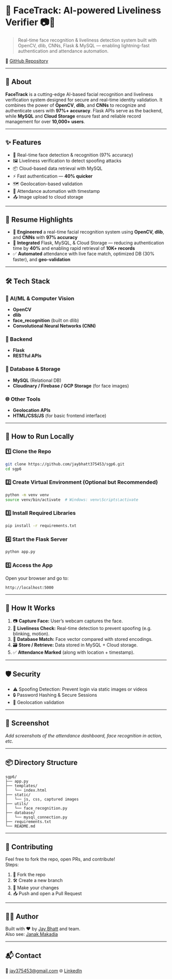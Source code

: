 # 🎯 FaceTrack: AI-powered Liveliness Verifier 📷🧠

> Real-time face recognition & liveliness detection system built with OpenCV, dlib, CNNs, Flask & MySQL — enabling lightning-fast authentication and attendance automation.

🔗 [GitHub Repository](https://github.com/jaybhatt375453/sgp6.git)

---

## 📌 About

**FaceTrack** is a cutting-edge AI-based facial recognition and liveliness verification system designed for secure and real-time identity validation. It combines the power of **OpenCV**, **dlib**, and **CNNs** to recognize and authenticate users with **97%+ accuracy**. Flask APIs serve as the backend, while **MySQL** and **Cloud Storage** ensure fast and reliable record management for over **10,000+ users**.

---

## ✨ Features

- 🧠 Real-time face detection & recognition (97% accuracy)
- 🖼️ Liveliness verification to detect spoofing attacks
- 📦 Cloud-based data retrieval with MySQL
- ⚡ Fast authentication — **40% quicker**
- 🗺️ Geolocation-based validation
- 📆 Attendance automation with timestamp
- 📤 Image upload to cloud storage

---

## 🧠 Resume Highlights

- 🧠 **Engineered** a real-time facial recognition system using **OpenCV, dlib**, and **CNNs** with **97% accuracy**
- 🚀 **Integrated** Flask, MySQL, & Cloud Storage — reducing authentication time by **40%** and enabling rapid retrieval of **10K+ records**
- ✅ **Automated** attendance with live face match, optimized DB (30% faster), and **geo-validation**

---

## 🛠 Tech Stack

### 🧠 AI/ML & Computer Vision
- **OpenCV**
- **dlib**
- **face_recognition** (built on dlib)
- **Convolutional Neural Networks (CNN)**

### 🧱 Backend
- **Flask**
- **RESTful APIs**

### 💾 Database & Storage
- **MySQL** (Relational DB)
- **Cloudinary / Firebase / GCP Storage** (for face images)

### 🌐 Other Tools
- **Geolocation APIs**
- **HTML/CSS/JS** (for basic frontend interface)

---

## 🚀 How to Run Locally

### 1️⃣ Clone the Repo
```bash
git clone https://github.com/jaybhatt375453/sgp6.git
cd sgp6
```

### 2️⃣ Create Virtual Environment (Optional but Recommended)
```bash
python -m venv venv
source venv/bin/activate  # Windows: venv\Scripts\activate
```

### 3️⃣ Install Required Libraries
```bash
pip install -r requirements.txt
```

### 4️⃣ Start the Flask Server
```bash
python app.py
```

### 5️⃣ Access the App
Open your browser and go to:  
```
http://localhost:5000
```

---

## 🧪 How It Works

1. 📷 **Capture Face:** User’s webcam captures the face.
2. 🧠 **Liveliness Check:** Real-time detection to prevent spoofing (e.g. blinking, motion).
3. 🧾 **Database Match:** Face vector compared with stored encodings.
4. 🗃️ **Store / Retrieve:** Data stored in MySQL + Cloud storage.
5. ✅ **Attendance Marked** (along with location + timestamp).

---

## 🛡️ Security

- ⚠️ Spoofing Detection: Prevent login via static images or videos
- 🔒 Password Hashing & Secure Sessions
- 📍 Geolocation validation

---

## 📸 Screenshot

_Add screenshots of the attendance dashboard, face recognition in action, etc._

---

## 📦 Directory Structure

```
sgp6/
├── app.py
├── templates/
│   └── index.html
├── static/
│   └── js, css, captured images
├── utils/
│   └── face_recognition.py
├── database/
│   └── mysql_connection.py
├── requirements.txt
└── README.md
```

---

## 🙌 Contributing

Feel free to fork the repo, open PRs, and contribute!  
Steps:
1. 🍴 Fork the repo  
2. 🛠 Create a new branch  
3. 💬 Make your changes  
4. 📤 Push and open a Pull Request

---

## 👨‍💻 Author

Built with ❤️ by [Jay Bhatt](https://github.com/jaybhatt375453) and team.  
Also see: [Janak Makadia](https://github.com/jaybhatt375453)

---

## 📬 Contact

📧 jay375453@gmail.com 
🌐 [LinkedIn](https://www.linkedin.com/in/jay-bhatt-6b9130244/)

